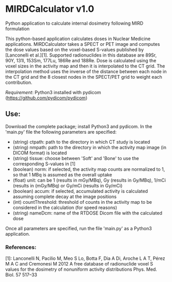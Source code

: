 # MIRDCalculator v1.0
Python application to calculate internal dosimetry following MIRD formulation

This python-based application calculates doses in Nuclear Medicine applications.
MIRDCalculator takes a SPECT or PET image and computes the dose values based on the voxel-based S-values published by [Lanconelli et al.][1].
Supported radionuclides in this database are 89Sr, 90Y, 131I, 153Sm, 177Lu, 186Re and 188Re.
Dose is calculated using the voxel sizes in the activity map and then it is interpolated to the CT grid.
The interpolation method uses the inverse of the distance between each node in the CT grid and the 8 closest nodes in the SPECT/PET grid to weight each contribution.

*Requirement*: Python3 installed with pydicom (https://github.com/pydicom/pydicom)

## Use:
Download the complete package; install Python3 and pydicom. 
In the 'main.py' file the following parameters are specified:
* (string) ctpath: path to the directory in which CT study is located
* (string) nmpath: path to the directory in which the activity map image (in DICOM format) is located
* (string) tissue: choose between 'Soft' and 'Bone' to use the corresponding S-values in [1]
* (boolean) norm: if selected, the activity map counts are normalized to 1, so that 1 MBq is assumed as the overall uptake
* (float) unit: can be 1 (results in mGy/MBq), Gy (results in Gy/MBq), 1/mCi (results in (mGy/MBq) or Gy/mCi (results in Gy/mCi)
* (boolean) accum: if selected, accumulated activity is calculated assuming complete decay at the image positions
* (int) countThreshold: threshold of counts in the activity map to be considered in the calculation (for speed reasons)
* (string) nameDcm: name of the RTDOSE Dicom file with the calculated dose

Once all parameters are specified, run the file 'main.py' as a Python3 application.

### References:
[1]: Lanconelli N, Pacilio M, Meo S Lo, Botta F, Dia A Di, Aroche L A T, Pérez M A C and Cremonesi M 2012 A free database of radionuclide voxel S values for the dosimetry of nonuniform activity distributions Phys. Med. Biol. 57 517–33

